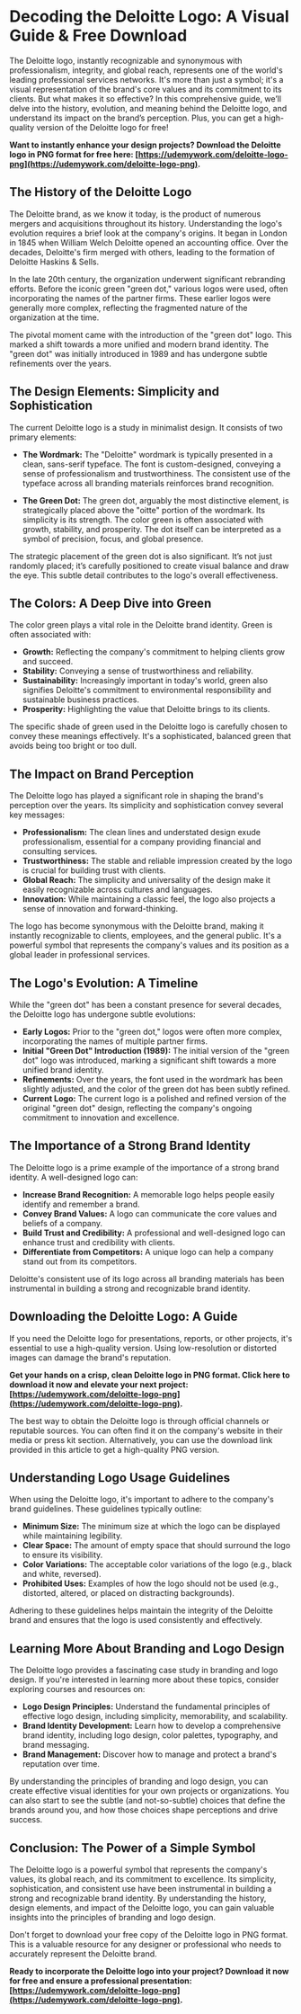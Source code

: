 # Decoding the Deloitte Logo: A Visual Guide & Free Download

The Deloitte logo, instantly recognizable and synonymous with professionalism, integrity, and global reach, represents one of the world's leading professional services networks. It's more than just a symbol; it's a visual representation of the brand's core values and its commitment to its clients. But what makes it so effective? In this comprehensive guide, we’ll delve into the history, evolution, and meaning behind the Deloitte logo, and understand its impact on the brand’s perception. Plus, you can get a high-quality version of the Deloitte logo for free!

**Want to instantly enhance your design projects? Download the Deloitte logo in PNG format for free here: [https://udemywork.com/deloitte-logo-png](https://udemywork.com/deloitte-logo-png).**

## The History of the Deloitte Logo

The Deloitte brand, as we know it today, is the product of numerous mergers and acquisitions throughout its history. Understanding the logo's evolution requires a brief look at the company's origins. It began in London in 1845 when William Welch Deloitte opened an accounting office. Over the decades, Deloitte's firm merged with others, leading to the formation of Deloitte Haskins & Sells.

In the late 20th century, the organization underwent significant rebranding efforts. Before the iconic green "green dot," various logos were used, often incorporating the names of the partner firms. These earlier logos were generally more complex, reflecting the fragmented nature of the organization at the time.

The pivotal moment came with the introduction of the "green dot" logo. This marked a shift towards a more unified and modern brand identity. The "green dot" was initially introduced in 1989 and has undergone subtle refinements over the years.

## The Design Elements: Simplicity and Sophistication

The current Deloitte logo is a study in minimalist design. It consists of two primary elements:

*   **The Wordmark:** The "Deloitte" wordmark is typically presented in a clean, sans-serif typeface. The font is custom-designed, conveying a sense of professionalism and trustworthiness. The consistent use of the typeface across all branding materials reinforces brand recognition.

*   **The Green Dot:** The green dot, arguably the most distinctive element, is strategically placed above the "oitte" portion of the wordmark. Its simplicity is its strength. The color green is often associated with growth, stability, and prosperity. The dot itself can be interpreted as a symbol of precision, focus, and global presence.

The strategic placement of the green dot is also significant. It’s not just randomly placed; it’s carefully positioned to create visual balance and draw the eye. This subtle detail contributes to the logo's overall effectiveness.

## The Colors: A Deep Dive into Green

The color green plays a vital role in the Deloitte brand identity. Green is often associated with:

*   **Growth:** Reflecting the company's commitment to helping clients grow and succeed.
*   **Stability:** Conveying a sense of trustworthiness and reliability.
*   **Sustainability:** Increasingly important in today's world, green also signifies Deloitte's commitment to environmental responsibility and sustainable business practices.
*   **Prosperity:** Highlighting the value that Deloitte brings to its clients.

The specific shade of green used in the Deloitte logo is carefully chosen to convey these meanings effectively. It's a sophisticated, balanced green that avoids being too bright or too dull.

## The Impact on Brand Perception

The Deloitte logo has played a significant role in shaping the brand's perception over the years. Its simplicity and sophistication convey several key messages:

*   **Professionalism:** The clean lines and understated design exude professionalism, essential for a company providing financial and consulting services.
*   **Trustworthiness:** The stable and reliable impression created by the logo is crucial for building trust with clients.
*   **Global Reach:** The simplicity and universality of the design make it easily recognizable across cultures and languages.
*   **Innovation:** While maintaining a classic feel, the logo also projects a sense of innovation and forward-thinking.

The logo has become synonymous with the Deloitte brand, making it instantly recognizable to clients, employees, and the general public. It's a powerful symbol that represents the company's values and its position as a global leader in professional services.

## The Logo's Evolution: A Timeline

While the "green dot" has been a constant presence for several decades, the Deloitte logo has undergone subtle evolutions:

*   **Early Logos:** Prior to the "green dot," logos were often more complex, incorporating the names of multiple partner firms.
*   **Initial "Green Dot" Introduction (1989):** The initial version of the "green dot" logo was introduced, marking a significant shift towards a more unified brand identity.
*   **Refinements:** Over the years, the font used in the wordmark has been slightly adjusted, and the color of the green dot has been subtly refined.
*   **Current Logo:** The current logo is a polished and refined version of the original "green dot" design, reflecting the company's ongoing commitment to innovation and excellence.

## The Importance of a Strong Brand Identity

The Deloitte logo is a prime example of the importance of a strong brand identity. A well-designed logo can:

*   **Increase Brand Recognition:** A memorable logo helps people easily identify and remember a brand.
*   **Convey Brand Values:** A logo can communicate the core values and beliefs of a company.
*   **Build Trust and Credibility:** A professional and well-designed logo can enhance trust and credibility with clients.
*   **Differentiate from Competitors:** A unique logo can help a company stand out from its competitors.

Deloitte's consistent use of its logo across all branding materials has been instrumental in building a strong and recognizable brand identity.

## Downloading the Deloitte Logo: A Guide

If you need the Deloitte logo for presentations, reports, or other projects, it's essential to use a high-quality version. Using low-resolution or distorted images can damage the brand's reputation.

**Get your hands on a crisp, clean Deloitte logo in PNG format. Click here to download it now and elevate your next project: [https://udemywork.com/deloitte-logo-png](https://udemywork.com/deloitte-logo-png).**

The best way to obtain the Deloitte logo is through official channels or reputable sources. You can often find it on the company's website in their media or press kit section. Alternatively, you can use the download link provided in this article to get a high-quality PNG version.

## Understanding Logo Usage Guidelines

When using the Deloitte logo, it's important to adhere to the company's brand guidelines. These guidelines typically outline:

*   **Minimum Size:** The minimum size at which the logo can be displayed while maintaining legibility.
*   **Clear Space:** The amount of empty space that should surround the logo to ensure its visibility.
*   **Color Variations:** The acceptable color variations of the logo (e.g., black and white, reversed).
*   **Prohibited Uses:** Examples of how the logo should not be used (e.g., distorted, altered, or placed on distracting backgrounds).

Adhering to these guidelines helps maintain the integrity of the Deloitte brand and ensures that the logo is used consistently and effectively.

## Learning More About Branding and Logo Design

The Deloitte logo provides a fascinating case study in branding and logo design. If you're interested in learning more about these topics, consider exploring courses and resources on:

*   **Logo Design Principles:** Understand the fundamental principles of effective logo design, including simplicity, memorability, and scalability.
*   **Brand Identity Development:** Learn how to develop a comprehensive brand identity, including logo design, color palettes, typography, and brand messaging.
*   **Brand Management:** Discover how to manage and protect a brand's reputation over time.

By understanding the principles of branding and logo design, you can create effective visual identities for your own projects or organizations. You can also start to see the subtle (and not-so-subtle) choices that define the brands around you, and how those choices shape perceptions and drive success.

## Conclusion: The Power of a Simple Symbol

The Deloitte logo is a powerful symbol that represents the company's values, its global reach, and its commitment to excellence. Its simplicity, sophistication, and consistent use have been instrumental in building a strong and recognizable brand identity. By understanding the history, design elements, and impact of the Deloitte logo, you can gain valuable insights into the principles of branding and logo design.

Don't forget to download your free copy of the Deloitte logo in PNG format. This is a valuable resource for any designer or professional who needs to accurately represent the Deloitte brand.

**Ready to incorporate the Deloitte logo into your project? Download it now for free and ensure a professional presentation: [https://udemywork.com/deloitte-logo-png](https://udemywork.com/deloitte-logo-png).**
